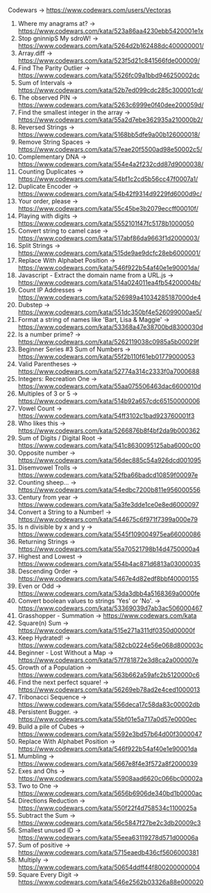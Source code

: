 Codewars -> https://www.codewars.com/users/Vectoras

1. Where my anagrams at? -> https://www.codewars.com/kata/523a86aa4230ebb5420001e1x
2. Stop gninnipS My sdroW! -> https://www.codewars.com/kata/5264d2b162488dc400000001/
3. Array.diff -> https://www.codewars.com/kata/523f5d21c841566fde000009/
4. Find The Parity Outlier -> https://www.codewars.com/kata/5526fc09a1bbd946250002dc
5. Sum of Intervals -> https://www.codewars.com/kata/52b7ed099cdc285c300001cd/
6. The observed PIN -> https://www.codewars.com/kata/5263c6999e0f40dee200059d/
7. Find the smallest integer in the array -> https://www.codewars.com/kata/55a2d7ebe362935a210000b2/
8. Reversed Strings -> https://www.codewars.com/kata/5168bb5dfe9a00b126000018/
9. Remove String Spaces -> https://www.codewars.com/kata/57eae20f5500ad98e50002c5/
10. Complementary DNA -> https://www.codewars.com/kata/554e4a2f232cdd87d9000038/
11. Counting Duplicates -> https://www.codewars.com/kata/54bf1c2cd5b56cc47f0007a1/
12. Duplicate Encoder -> https://www.codewars.com/kata/54b42f9314d9229fd6000d9c/
13. Your order, please -> https://www.codewars.com/kata/55c45be3b2079eccff00010f/
14. Playing with digits -> https://www.codewars.com/kata/5552101f47fc5178b1000050
15. Convert string to camel case -> https://www.codewars.com/kata/517abf86da9663f1d2000003/
16. Split Strings -> https://www.codewars.com/kata/515de9ae9dcfc28eb6000001/
17. Replace With Alphabet Position -> https://www.codewars.com/kata/546f922b54af40e1e90001da/
18. Javascript - Extract the domain name from a URL.js ->
    https://www.codewars.com/kata/514a024011ea4fb54200004b/
19. Count IP Addresses -> https://www.codewars.com/kata/526989a41034285187000de4
20. Dubstep -> https://www.codewars.com/kata/551dc350bf4e526099000ae5/
21. Format a string of names like 'Bart, Lisa & Maggie' ->
    https://www.codewars.com/kata/53368a47e38700bd8300030d
22. Is a number prime? -> https://www.codewars.com/kata/5262119038c0985a5b00029f
23. Beginner Series #3 Sum of Numbers -> https://www.codewars.com/kata/55f2b110f61eb01779000053
24. Valid Parentheses -> https://www.codewars.com/kata/52774a314c2333f0a7000688
25. Integers: Recreation One -> https://www.codewars.com/kata/55aa075506463dac6600010d
26. Multiples of 3 or 5 -> https://www.codewars.com/kata/514b92a657cdc65150000006
27. Vowel Count -> https://www.codewars.com/kata/54ff3102c1bad923760001f3
28. Who likes this -> https://www.codewars.com/kata/5266876b8f4bf2da9b000362
29. Sum of Digits / Digital Root -> https://www.codewars.com/kata/541c8630095125aba6000c00
30. Opposite number -> https://www.codewars.com/kata/56dec885c54a926dcd001095
31. Disemvowel Trolls -> https://www.codewars.com/kata/52fba66badcd10859f00097e
32. Counting sheep... -> https://www.codewars.com/kata/54edbc7200b811e956000556
33. Century from year -> https://www.codewars.com/kata/5a3fe3dde1ce0e8ed6000097
34. Convert a String to a Number! -> https://www.codewars.com/kata/544675c6f971f7399a000e79
35. Is n divisible by x and y -> https://www.codewars.com/kata/5545f109004975ea66000086
36. Returning Strings -> https://www.codewars.com/kata/55a70521798b14d4750000a4
37. Highest and Lowest -> https://www.codewars.com/kata/554b4ac871d6813a03000035
38. Descending Order -> https://www.codewars.com/kata/5467e4d82edf8bbf40000155
39. Even or Odd -> https://www.codewars.com/kata/53da3dbb4a5168369a0000fe
40. Convert boolean values to strings 'Yes' or 'No'. ->
    https://www.codewars.com/kata/53369039d7ab3ac506000467
41. Grasshopper - Summation -> https://www.codewars.com/kata
42. Square(n) Sum -> https://www.codewars.com/kata/515e271a311df0350d00000f
43. Keep Hydrated! -> https://www.codewars.com/kata/582cb0224e56e068d800003c
44. Beginner - Lost Without a Map -> https://www.codewars.com/kata/57f781872e3d8ca2a000007e
45. Growth of a Population -> https://www.codewars.com/kata/563b662a59afc2b5120000c6
46. Find the next perfect square! -> https://www.codewars.com/kata/56269eb78ad2e4ced1000013
47. Tribonacci Sequence -> https://www.codewars.com/kata/556deca17c58da83c00002db
48. Persistent Bugger. -> https://www.codewars.com/kata/55bf01e5a717a0d57e0000ec
49. Build a pile of Cubes -> https://www.codewars.com/kata/5592e3bd57b64d00f3000047
50. Replace With Alphabet Position -> https://www.codewars.com/kata/546f922b54af40e1e90001da
51. Mumbling -> https://www.codewars.com/kata/5667e8f4e3f572a8f2000039
52. Exes and Ohs -> https://www.codewars.com/kata/55908aad6620c066bc00002a
53. Two to One -> https://www.codewars.com/kata/5656b6906de340bd1b0000ac
54. Directions Reduction -> https://www.codewars.com/kata/550f22f4d758534c1100025a
55. Subtract the Sum -> https://www.codewars.com/kata/56c5847f27be2c3db20009c3
56. Smallest unused ID -> https://www.codewars.com/kata/55eea63119278d571d00006a
57. Sum of positive -> https://www.codewars.com/kata/5715eaedb436cf5606000381
58. Multiply -> https://www.codewars.com/kata/50654ddff44f800200000004
59. Square Every Digit -> https://www.codewars.com/kata/546e2562b03326a88e000020
